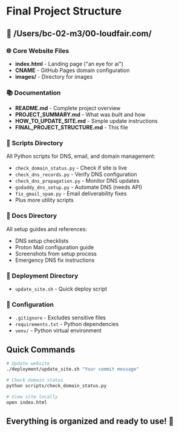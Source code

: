 # Final Project Structure

## 📁 /Users/bc-02-m3/00-loudfair.com/

### 🌐 Core Website Files
- **index.html** - Landing page ("an eye for ai")
- **CNAME** - GitHub Pages domain configuration
- **images/** - Directory for images

### 📚 Documentation
- **README.md** - Complete project overview
- **PROJECT_SUMMARY.md** - What was built and how
- **HOW_TO_UPDATE_SITE.md** - Simple update instructions
- **FINAL_PROJECT_STRUCTURE.md** - This file

### 📝 Scripts Directory
All Python scripts for DNS, email, and domain management:
- `check_domain_status.py` - Check if site is live
- `check_dns_records.py` - Verify DNS configuration
- `check_dns_propagation.py` - Monitor DNS updates
- `godaddy_dns_setup.py` - Automate DNS (needs API)
- `fix_gmail_spam.py` - Email deliverability fixes
- Plus more utility scripts

### 📄 Docs Directory
All setup guides and references:
- DNS setup checklists
- Proton Mail configuration guide
- Screenshots from setup process
- Emergency DNS fix instructions

### 🚀 Deployment Directory
- `update_site.sh` - Quick deploy script

### 🔧 Configuration
- `.gitignore` - Excludes sensitive files
- `requirements.txt` - Python dependencies
- `venv/` - Python virtual environment

## Quick Commands

```bash
# Update website
./deployment/update_site.sh "Your commit message"

# Check domain status
python scripts/check_domain_status.py

# View site locally
open index.html
```

## Everything is organized and ready to use! 🎉
